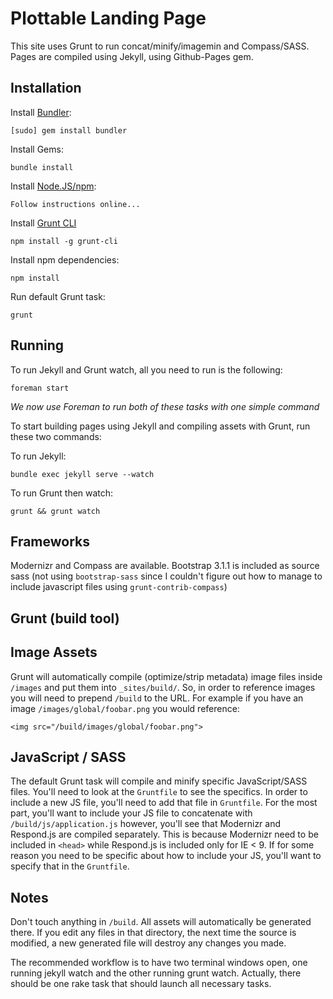 Plottable Landing Page
======================

This site uses Grunt to run concat/minify/imagemin and Compass/SASS. Pages are compiled using Jekyll, using Github-Pages gem.


Installation
------------

Install [Bundler](http://bundler.io):

    [sudo] gem install bundler

Install Gems:

    bundle install

Install [Node.JS/npm](http://nodejs.org):

    Follow instructions online...

Install [Grunt CLI](http://gruntjs.com/getting-started)

    npm install -g grunt-cli

Install npm dependencies:

    npm install

Run default Grunt task:

    grunt


Running
-------

To run Jekyll and Grunt watch, all you need to run is the following:

    foreman start


_We now use Foreman to run both of these tasks with one simple command_

To start building pages using Jekyll and compiling assets with Grunt, run these two commands:

To run Jekyll:

    bundle exec jekyll serve --watch

To run Grunt then watch:

    grunt && grunt watch


Frameworks
----------

Modernizr and Compass are available. Bootstrap 3.1.1 is included as source sass (not using `bootstrap-sass` since I couldn't figure out how to manage to include javascript files using `grunt-contrib-compass`)


Grunt (build tool)
------------------

## Image Assets

Grunt will automatically compile (optimize/strip metadata) image files inside `/images` and put them into `_sites/build/`. So, in order to reference images you will need to prepend `/build` to the URL. For example if you have an image `/images/global/foobar.png` you would reference:

    <img src="/build/images/global/foobar.png">

## JavaScript / SASS

The default Grunt task will compile and minify specific JavaScript/SASS files. You'll need to look at the `Gruntfile` to see the specifics. In order to include a new JS file, you'll need to add that file in `Gruntfile`. For the most part, you'll want to include your JS file to concatenate with `/build/js/application.js` however, you'll see that Modernizr and Respond.js are compiled separately. This is because Modernizr need to be included in `<head>` while Respond.js is included only for IE < 9. If for some reason you need to be specific about how to include your JS, you'll want to specify that in the `Gruntfile`.


Notes
-----

Don't touch anything in `/build`. All assets will automatically be generated there. If you edit any files in that directory, the next time the source is modified, a new generated file will destroy any changes you made.

The recommended workflow is to have two terminal windows open, one running jekyll watch and the other running grunt watch. Actually, there should be one rake task that should launch all necessary tasks.

